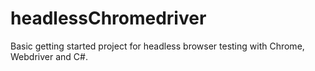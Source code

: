 # headlessChromedriver
Basic getting started project for headless browser testing with Chrome, Webdriver and C#.
